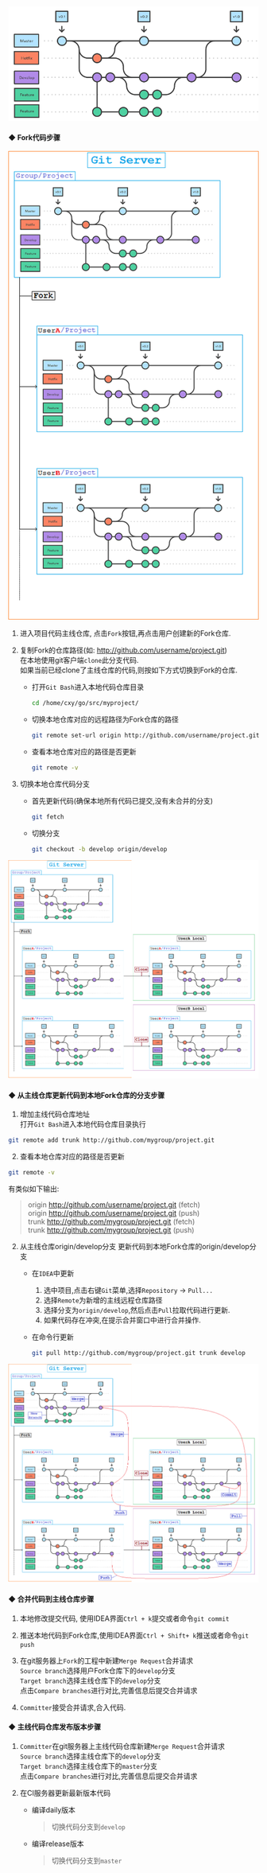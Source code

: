 ![](gitflow/git0.png)

#### **◆ Fork代码步骤**

![](gitflow/git1.png)

1. 进入项目代码主线仓库, 点击`Fork`按钮,再点击用户创建新的Fork仓库.

2. 复制Fork的仓库路径(如: http://github.com/username/project.git)  
   在本地使用git客户端`clone`此分支代码.  
   如果当前已经clone了主线仓库的代码,则按如下方式切换到Fork的仓库.
    - 打开`Git Bash`进入本地代码仓库目录

        ```bash
        cd /home/cxy/go/src/myproject/
        ```
    - 切换本地仓库对应的远程路径为Fork仓库的路径

        ```bash
        git remote set-url origin http://github.com/username/project.git
        ```
    - 查看本地仓库对应的路径是否更新
    
        ```bash
        git remote -v
        ```

3. 切换本地仓库代码分支
    - 首先更新代码(确保本地所有代码已提交,没有未合并的分支)
    
        ```bash
        git fetch
        ```
    - 切换分支
        
        ```bash
        git checkout -b develop origin/develop
        ```

![](gitflow/git2.png)

#### **◆ 从主线仓库更新代码到本地Fork仓库的分支步骤**

1. 增加主线代码仓库地址  
   打开`Git Bash`进入本地代码仓库目录执行
```bash
git remote add trunk http://github.com/mygroup/project.git
```

2. 查看本地仓库对应的路径是否更新
```bash
git remote -v
```
有类似如下输出:
>origin  http://github.com/username/project.git (fetch)  
origin  http://github.com/username/project.git (push)  
trunk   http://github.com/mygroup/project.git (fetch)  
trunk   http://github.com/mygroup/project.git (push)

2. 从主线仓库origin/develop分支
  更新代码到本地Fork仓库的origin/develop分支
    - 在`IDEA`中更新  
        1. 选中项目,点击右键`Git`菜单,选择`Repository` -> `Pull...`
        2. 选择`Remote`为新增的主线远程仓库路径
        3. 选择分支为`origin/develop`,然后点击`Pull`拉取代码进行更新.  
        4. 如果代码存在冲突,在提示合并窗口中进行合并操作.
    - 在命令行更新

        ```bash
        git pull http://github.com/mygroup/project.git trunk develop
        ```

![](gitflow/git3.png)

#### **◆ 合并代码到主线仓库步骤**

1. 本地修改提交代码, 使用IDEA界面`Ctrl + k`提交或者命令`git commit`

2. 推送本地代码到Fork仓库,使用IDEA界面`Ctrl + Shift+ k`推送或者命令`git push`

3. 在git服务器上`Fork`的工程中新建`Merge Request`合并请求  
   `Source branch`选择用户Fork仓库下的`develop`分支  
   `Target branch`选择主线仓库下的`develop`分支  
   点击`Compare branches`进行对比,完善信息后提交合并请求

4. `Committer`接受合并请求,合入代码.

#### **◆ 主线代码仓库发布版本步骤**

1. `Committer`在git服务器上主线代码仓库新建`Merge Request`合并请求  
   `Source branch`选择主线仓库下的`develop`分支  
   `Target branch`选择主线仓库下的`master`分支  
   点击`Compare branches`进行对比,完善信息后提交合并请求

2. 在CI服务器更新最新版本代码
    - 编译daily版本

        > 切换代码分支到`develop`
    - 编译release版本

        > 切换代码分支到`master`
